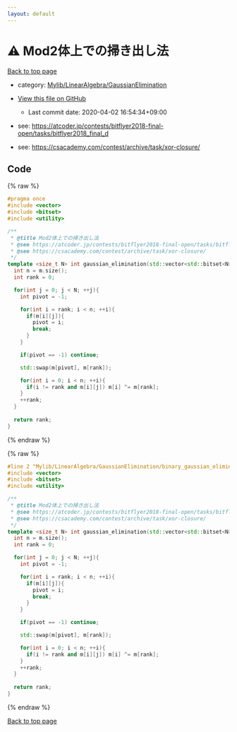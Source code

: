 ```yaml
---
layout: default
---
```


<!-- mathjax config similar to math.stackexchange -->
<script type="text/javascript" async
  src="https://cdnjs.cloudflare.com/ajax/libs/mathjax/2.7.5/MathJax.js?config=TeX-MML-AM_CHTML">
</script>
<script type="text/x-mathjax-config">
  MathJax.Hub.Config({
    TeX: { equationNumbers: { autoNumber: "AMS" }},
    tex2jax: {
      inlineMath: [ ['$','$'] ],
      processEscapes: true
    },
    "HTML-CSS": { matchFontHeight: false },
    displayAlign: "left",
    displayIndent: "2em"
  });
</script>

<script type="text/javascript" src="https://cdnjs.cloudflare.com/ajax/libs/jquery/3.4.1/jquery.min.js"></script>
<script src="https://cdn.jsdelivr.net/npm/jquery-balloon-js@1.1.2/jquery.balloon.min.js" integrity="sha256-ZEYs9VrgAeNuPvs15E39OsyOJaIkXEEt10fzxJ20+2I=" crossorigin="anonymous"></script>
<script type="text/javascript" src="../../../../assets/js/copy-button.js"></script>
<link rel="stylesheet" href="../../../../assets/css/copy-button.css" />


# :warning: Mod2体上での掃き出し法

<a href="../../../../index.html">Back to top page</a>

* category: <a href="../../../../index.html#4efd5e2a9807175bf43e4c1857b5bc52">Mylib/LinearAlgebra/GaussianElimination</a>
* <a href="{{ site.github.repository_url }}/blob/master/Mylib/LinearAlgebra/GaussianElimination/binary_gaussian_elimination.cpp">View this file on GitHub</a>
    - Last commit date: 2020-04-02 16:54:34+09:00


* see: <a href="https://atcoder.jp/contests/bitflyer2018-final-open/tasks/bitflyer2018_final_d">https://atcoder.jp/contests/bitflyer2018-final-open/tasks/bitflyer2018_final_d</a>
* see: <a href="https://csacademy.com/contest/archive/task/xor-closure/">https://csacademy.com/contest/archive/task/xor-closure/</a>


## Code

<a id="unbundled"></a>
{% raw %}
```cpp
#pragma once
#include <vector>
#include <bitset>
#include <utility>

/**
 * @title Mod2体上での掃き出し法
 * @see https://atcoder.jp/contests/bitflyer2018-final-open/tasks/bitflyer2018_final_d
 * @see https://csacademy.com/contest/archive/task/xor-closure/
 */
template <size_t N> int gaussian_elimination(std::vector<std::bitset<N>> &m){
  int n = m.size();
  int rank = 0;

  for(int j = 0; j < N; ++j){
    int pivot = -1;

    for(int i = rank; i < n; ++i){
      if(m[i][j]){
        pivot = i;
        break;
      }
    }

    if(pivot == -1) continue;

    std::swap(m[pivot], m[rank]);

    for(int i = 0; i < n; ++i){
      if(i != rank and m[i][j]) m[i] ^= m[rank];
    }
    ++rank;
  }
  
  return rank;
}

```
{% endraw %}

<a id="bundled"></a>
{% raw %}
```cpp
#line 2 "Mylib/LinearAlgebra/GaussianElimination/binary_gaussian_elimination.cpp"
#include <vector>
#include <bitset>
#include <utility>

/**
 * @title Mod2体上での掃き出し法
 * @see https://atcoder.jp/contests/bitflyer2018-final-open/tasks/bitflyer2018_final_d
 * @see https://csacademy.com/contest/archive/task/xor-closure/
 */
template <size_t N> int gaussian_elimination(std::vector<std::bitset<N>> &m){
  int n = m.size();
  int rank = 0;

  for(int j = 0; j < N; ++j){
    int pivot = -1;

    for(int i = rank; i < n; ++i){
      if(m[i][j]){
        pivot = i;
        break;
      }
    }

    if(pivot == -1) continue;

    std::swap(m[pivot], m[rank]);

    for(int i = 0; i < n; ++i){
      if(i != rank and m[i][j]) m[i] ^= m[rank];
    }
    ++rank;
  }
  
  return rank;
}

```
{% endraw %}

<a href="../../../../index.html">Back to top page</a>

